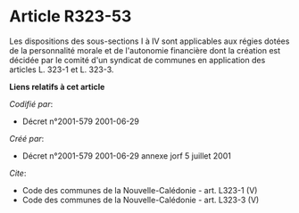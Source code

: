 # Article R323-53

Les dispositions des sous-sections I à IV sont applicables aux régies dotées de la personnalité morale et de l'autonomie
financière dont la création est décidée par le comité d'un syndicat de communes en application des articles L. 323-1 et L.
323-3.

**Liens relatifs à cet article**

_Codifié par_:

  - Décret n°2001-579 2001-06-29

_Créé par_:

  - Décret n°2001-579 2001-06-29 annexe jorf 5 juillet 2001

_Cite_:

  - Code des communes de la Nouvelle-Calédonie - art. L323-1 (V)
  - Code des communes de la Nouvelle-Calédonie - art. L323-3 (V)
